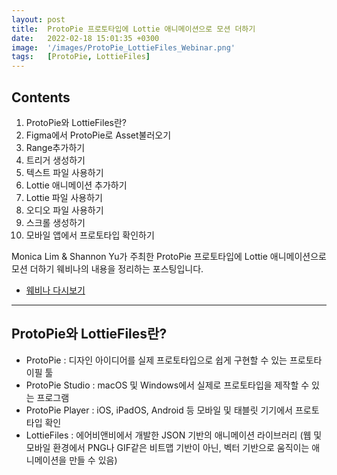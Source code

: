 ```yaml
---
layout: post
title:  ProtoPie 프로토타입에 Lottie 애니메이션으로 모션 더하기
date:   2022-02-18 15:01:35 +0300
image:  '/images/ProtoPie_LottieFiles_Webinar.png'
tags:   [ProtoPie, LottieFiles]
---
```


## Contents <br/>
1. ProtoPie와 LottieFiles란?
2. Figma에서 ProtoPie로 Asset불러오기 <br/>
3. Range추가하기<br/>
4. 트리거 생성하기<br/>
5. 텍스트 파일 사용하기<br/>
6. Lottie 애니메이션 추가하기<br/>
7. Lottie 파일 사용하기<br/>
8. 오디오 파일 사용하기<br/>
9. 스크롤 생성하기<br/>
10. 모바일 앱에서 프로토타입 확인하기<br/>

Monica Lim & Shannon Yu가 주최한 ProtoPie 프로토타입에 Lottie 애니메이션으로 모션 더하기 웨비나의 내용을 정리하는 포스팅입니다.

* [웨비나 다시보기](https://www.youtube.com/watch?v=lkcqnQPYsNA)

___

## ProtoPie와 LottieFiles란?<br/>
- ProtoPie : 디자인 아이디어를 실제 프로토타입으로 쉽게 구현할 수 있는 프로토타이필 툴<br/>
- ProtoPie Studio : macOS 및 Windows에서 실제로 프로토타입을 제작할 수 있는 프로그램<br/>
- ProtoPie Player : iOS, iPadOS, Android 등 모바일 및 태블릿 기기에서 프로토타입 확인<br/>
- LottieFiles : 에어비앤비에서 개발한 JSON 기반의 애니메이션 라이브러리 (웹 및 모바일 환경에서 PNG나 GIF같은 비트맵 기반이 아닌, 벡터 기반으로 움직이는 애니메이션을 만들 수 있음)<br/>
